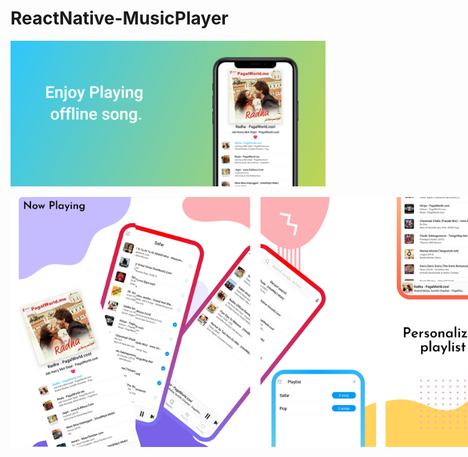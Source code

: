 # ReactNative-MusicPlayer


![](screenshots/image1.png)


<div style="display:flex;width:auto;height:auto;">
  <img src="screenshots/img1.png" width="200px" height="400px"/>
<img src="screenshots/img2.png" width="200px" height="400px"/>
  <img src="screenshots/img3.png" width="200px" height="400px"/>
  <img src="screenshots/img4.png" width="200px" height="400px"/>
  <img src="screenshots/img5.png" width="200px" height="400px"/>
    <a href="https://play.google.com/store/apps/details?id=com.vion"> <img src="https://john-darke.co.uk/wp-content/uploads/2018/10/DOWNLOAD-PLAYSTORE-21.png.renditions.extra-small.png" width="200px" height="60px"/></a>
    
  <div>
    
    
  
    



